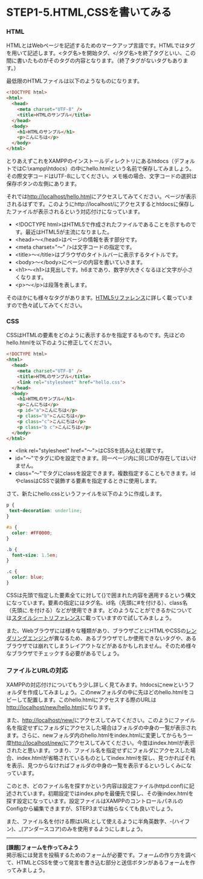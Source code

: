 # STEP1-5.HTML,CSSを書いてみる

### HTML

HTMLとはWebページを記述するためのマークアップ言語です。HTMLではタグを用いて記述します。<タグ名>を開始タグ、</タグ名>を終了タグといい、この間に書いたものがそのタグの内容となります。（終了タグがないタグもあります。）

最低限のHTMLファイルは以下のようなものになります。

```html
<!DOCTYPE html>
<html>
  <head>
    <meta charset="UTF-8" />
    <title>HTMLのサンプル</title>
  </head>
  <body>
    <h1>HTMLのサンプル</h1>
    <p>こんにちは</p>
  </body>
</html>
```

とりあえずこれをXAMPPのインストールディレクトリにあるhtdocs（デフォルトではC:\xampp\htdocs）の中にhello.htmlという名前で保存してみましょう。その際文字コードはUTF-8にしてください。メモ帳の場合、文字コードの選択は保存ボタンの左側にあります。

それでは[http://localhost/hello.html](http://localhost/hello.html)にアクセスしてみてください。ページが表示されるはずです。このようにhttp://localhost/にアクセスするとhtdocsに保存したファイルが表示されるという対応付けになっています。

* &lt;!DOCTYPE html&gt;はHTML5で作成されたファイルであることを示すものです。最近はHTML5が主流になりました。  
* &lt;head&gt;～&lt;/head&gt;はページの情報を表す部分です。  
 * &lt;meta charset=&quot;～&quot; /&gt;は文字コードの指定です。  
 * &lt;title&gt;～&lt;/title&gt;はブラウザのタイトルバーに表示するタイトルです。  
* &lt;body&gt;～&lt;/body&gt;にページの内容を書いていきます。  
 * &lt;h1&gt;～&lt;h1&gt;は見出しです。h6まであり、数字が大きくなるほど文字が小さくなります。  
 * &lt;p&gt;～&lt;/p&gt;は段落を表します。

そのほかにも様々なタグがあります。[HTML5リファレンス](http://www.htmq.com/html5/)に詳しく載っていますので色々試してみてください。

### CSS

CSSはHTMLの要素をどのように表示するかを指定するものです。先ほどのhello.htmlを以下のように修正してください。

```html
<!DOCTYPE html>
<html>
  <head>
    <meta charset="UTF-8" />
    <title>HTMLのサンプル</title>
    <link rel="stylesheet" href="hello.css">
  </head>
  <body>
    <h1>HTMLのサンプル</h1>
    <p>こんにちは</p>
    <p id="a">こんにちは</p>
    <p class="b">こんにちは</p>
    <p class="c">こんにちは</p>
    <p class="b c">こんにちは</p>
  </body>
</html>
```

* &lt;link rel=&quot;stylesheet&quot; href=&quot;～&quot;&gt;はCSSを読み込む処理です。  
* id="～"でタグにIDを設定できます。同一ページ内に同じIDが存在してはいけません。  
* class="～"でタグにclassを設定できます。複数指定することもできます。idやclassはCSSで装飾する要素を指定するときに使用します。  

さて、新たにhello.cssというファイルを以下のように作成します。

```css
p {
 text-decoration: underline;
}

#a {
  color: #FF0000;
}

.b {
  font-size: 1.5em;
}

.c {
  color: blue;
}
```
CSSは先頭で指定した要素全てに対して{}で囲まれた内容を適用するという構文になっています。要素の指定にはタグ名、id名（先頭に#を付ける）、class名（先頭に.を付ける）などが使用できます。どのようなことができるかについては[スタイルシートリファレンス](http://www.htmq.com/style/)に載っていますので試してみましょう。

また、Webブラウザには様々な種類があり、ブラウザごとにHTMLやCSSの[レンダリングエンジン](http://e-words.jp/w/E383ACE383B3E38380E383AAE383B3E382B0.html)が異なるため、あるブラウザでしか使用できないタグや、あるブラウザでは崩れてしまうレイアウトなどがあるかもしれません。そのため様々なブラウザでチェックする必要があるでしょう。

### ファイルとURLの対応

XAMPPの対応付けについてもう少し詳しく見てみます。htdocsにnewというフォルダを作成してみましょう。このnewフォルダの中に先ほどのhello.htmlをコピーして配置します。このhello.htmlにアクセスする際のURLは[http://localhost/new/hello.html](http://localhost/new/hello.html)になります。

また、[http://localhost/new/](http://localhost/new/)にアクセスしてみてください。このようにファイル名を指定せずにフォルダにアクセスした場合はフォルダの中身の一覧が表示されます。さらに、newフォルダ内のhello.htmlをindex.htmlに変更してからもう一度[http://localhost/new/](http://localhost/new/)にアクセスしてみてください。今度はindex.htmlが表示されたと思います。つまり、ファイル名を指定せずにフォルダにアクセスした場合、index.htmlが省略されているものとしてindex.htmlを探し、見つかればそれを表示、見つからなければフォルダの中身の一覧を表示するというしくみになっています。

このとき、どのファイル名を探すかという内容は設定ファイル(httpd.conf)に記述されています。初期設定ではindex.phpを最優先で探し、その後index.htmlを探す設定になっています。設定ファイルはXAMPPのコントロールパネルのConfigから編集できますが、STEP3までは触らなくても良いでしょう。

また、ファイル名を付ける際はURLとして使えるように半角英数字、-(ハイフン)、_(アンダースコア)のみを使用するようにしましょう。

***

**[課題]フォームを作ってみよう**  
掲示板には発言を投稿するためのフォームが必要です。フォームの作り方を調べて、HTMLとCSSを使って発言を書き込む部分と送信ボタンがあるフォームを作ってみましょう。
